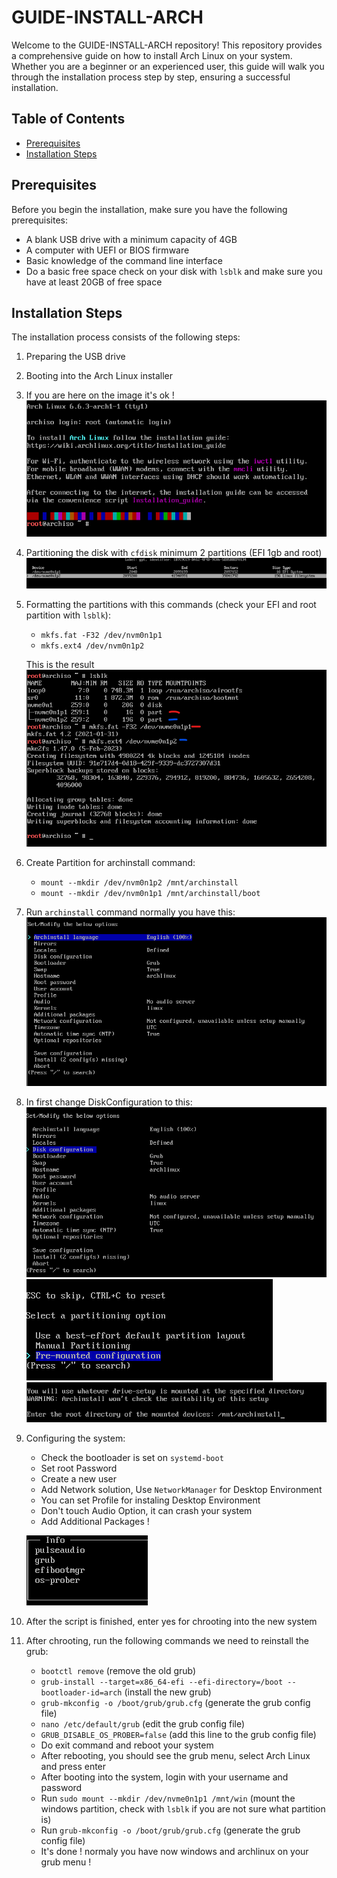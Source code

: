 # GUIDE-INSTALL-ARCH

Welcome to the GUIDE-INSTALL-ARCH repository! This repository provides a comprehensive guide on how to install Arch Linux on your system. Whether you are a beginner or an experienced user, this guide will walk you through the installation process step by step, ensuring a successful installation.

## Table of Contents

- [Prerequisites](#prerequisites)
- [Installation Steps](#installation-steps)

## Prerequisites

Before you begin the installation, make sure you have the following prerequisites:

- A blank USB drive with a minimum capacity of 4GB
- A computer with UEFI or BIOS firmware
- Basic knowledge of the command line interface
- Do a basic free space check on your disk with `lsblk` and make sure you have at least 20GB of free space

## Installation Steps

The installation process consists of the following steps:

1. Preparing the USB drive
2. Booting into the Arch Linux installer
3. If you are here on the image it's ok ! ![](images/image1.png)
4. Partitioning the disk with `cfdisk` minimum 2 partitions (EFI 1gb and root) ![](images/image2.png)
5. Formatting the partitions with this commands (check your EFI and root partition with `lsblk`):
    - `mkfs.fat -F32 /dev/nvm0n1p1`
    - `mkfs.ext4 /dev/nvm0n1p2`
    
    This is the result ![](images/image3.png)
6. Create Partition for archinstall command:
    - `mount --mkdir /dev/nvm0n1p2 /mnt/archinstall`
    - `mount --mkdir /dev/nvm0n1p1 /mnt/archinstall/boot`
7. Run `archinstall` command normally you have this: ![](images/image4.png)

8. In first change DiskConfiguration to this: ![](images/image5.png) ![](images/image6.png) ![](images/image7.png)

8. Configuring the system:
    - Check the bootloader is set on `systemd-boot`
    - Set root Password
    - Create a new user
    - Add Network solution, Use `NetworkManager` for Desktop Environment
    - You can set Profile for instaling Desktop Environment
    - Don't touch Audio Option, it can crash your system
    - Add Additional Packages !
    
    ![](images/image8.png)
9. After the script is finished, enter yes for chrooting into the new system

10. After chrooting, run the following commands we need to reinstall the grub:
    - `bootctl remove` (remove the old grub)
    - `grub-install --target=x86_64-efi --efi-directory=/boot --bootloader-id=arch` (install the new grub)
    - `grub-mkconfig -o /boot/grub/grub.cfg` (generate the grub config file)
    - `nano /etc/default/grub` (edit the grub config file)
    - `GRUB_DISABLE_OS_PROBER=false` (add this line to the grub config file)
    - Do exit command and reboot your system
    - After rebooting, you should see the grub menu, select Arch Linux and press enter
    - After booting into the system, login with your username and password
    - Run `sudo mount --mkdir /dev/nvme0n1p1 /mnt/win` (mount the windows partition, check with `lsblk` if you are not sure what partition is)
    - Run `grub-mkconfig -o /boot/grub/grub.cfg` (generate the grub config file)
    - It's done ! normaly you have now windows and archlinux on your grub menu !